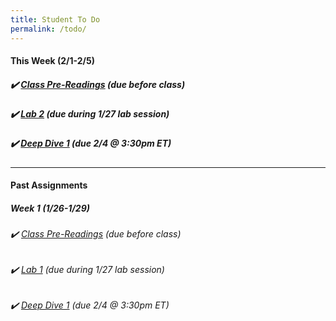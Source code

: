 ```yaml
---
title: Student To Do
permalink: /todo/
---
```

#### This Week (2/1-2/5)

##### ✔️ [Class Pre-Readings](/wk2) (due before class)
##### ✔️ [Lab 2](/lab02)  (due during 1/27 lab session)
##### ✔️ [Deep Dive 1](/dd1) (due 2/4 @ 3:30pm ET)

---

#### Past Assignments

##### Week 1 (1/26-1/29)

###### ✔️ [Class Pre-Readings](/wk1) (due before class)
###### ✔️ [Lab 1](/lab01) (due during 1/27 lab session)
###### ✔️ [Deep Dive 1](/dd1) (due 2/4 @ 3:30pm ET)